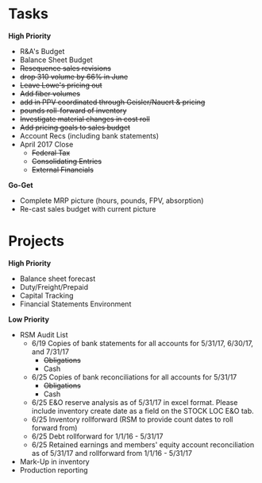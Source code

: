 Tasks
==============

**High Priority**
* R&A's Budget
* Balance Sheet Budget
* ~~Resequence sales revisions~~
* ~~drop 310 volume by 66% in June~~
* ~~Leave Lowe's pricing out~~
* ~~Add fiber volumes~~
* ~~add in PPV coordinated through Geisler/Nauert & pricing~~
* ~~pounds roll-forward of inventory~~
* ~~Investigate material changes in cost roll~~
* ~~Add pricing goals to sales budget~~
* Account Recs (including bank statements)
* April 2017 Close
    * ~~Federal Tax~~
    * ~~Consolidating Entries~~
    * ~~External Financials~~


**Go-Get**
* Complete MRP picture (hours, pounds, FPV, absorption)
* Re-cast sales budget with current picture

Projects
==========
**High Priority**

* Balance sheet forecast
* Duty/Freight/Prepaid
* Capital Tracking
* Financial Statements Environment

**Low Priority**

* RSM Audit List
    * 6/19  Copies of bank statements for all accounts for 5/31/17, 6/30/17, and 7/31/17
        * ~~Obligations~~
        * Cash
    * 6/25  Copies of bank reconciliations for all accounts for 5/31/17
        * ~~Obligations~~
        * Cash
    * 6/25  E&O reserve analysis as of 5/31/17 in excel format.  Please include inventory create date as a field on the STOCK LOC E&O tab.
    * 6/25  Inventory rollforward (RSM to provide count dates to roll forward from)
    * 6/25  Debt rollforward for 1/1/16 - 5/31/17
    * 6/25  Retained earnings and members' equity account reconciliation as of 5/31/17 and rollforward from 1/1/16 - 5/31/17
* Mark-Up in inventory
* Production reporting